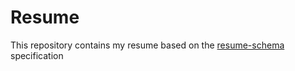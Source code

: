 # Resume

This repository contains my resume based on the [resume-schema](https://github.com/jsonresume/resume-schema) specification
